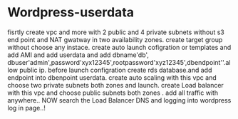 # Wordpress-userdata









fisrtly create vpc and more with 2 public and 4 private subnets without s3 end point and NAT gwatway in two availability zones.
create target group without choose any instace.
create auto launch cofigration or templates and add AMI and add userdata and add dbname'db', dbuser'admin',password'xyx12345',rootpassword'xyz12345',dbendpoint''.allow public ip.
before launch configration create rds database.and add endpoint into dbenpoint userdata.
create auto scaling with this vpc and choose two private subnets both zones and launch.
create Load balancer with this vpc and choose public subnets both zones .
add all traffic with anywhere..
NOW search the Load Balancer DNS and logging into wordpress log in page..!





